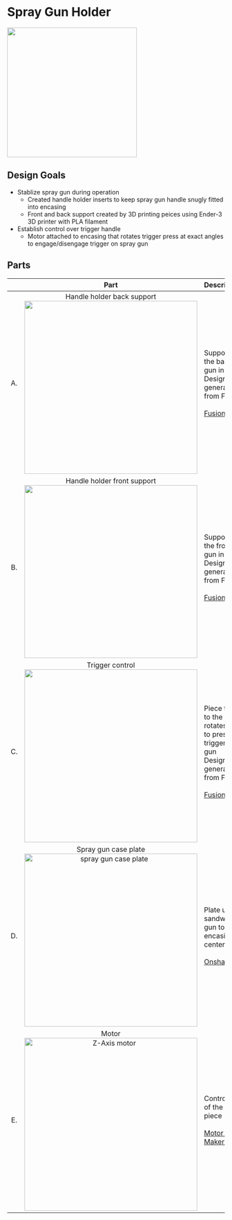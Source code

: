 # Spray Gun Holder
<img src="https://i.imgur.com/Dsu4iA6.jpg" width="300">

## Design Goals
* Stablize spray gun during operation
  * Created handle holder inserts to keep spray gun handle snugly fitted into encasing
  * Front and back support created by 3D printing peices using Ender-3 3D printer with PLA filament
* Establish control over trigger handle
  * Motor attached to encasing that rotates trigger press at exact angles to engage/disengage trigger on spray gun

## Parts
| | Part | Description |
|:-: | :--: | :-- |
A. | Handle holder back support <br/> <img src="https://imgur.com/gK6uO00.jpg" width="400"> | Support holder for the back of the spray gun in encasing <br/> Designed based off generative design from Fusion360 <br/> <br/> [Fusion document](https://a360.co/32H2Jmt)
B. | Handle holder front support <br/> <img src="https://imgur.com/bFa2jcc.jpg" width="400"> | Support holder for the front of the spray gun in encasing <br/> Designed based off generative design from Fusion360 <br/> <br/> [Fusion document](https://a360.co/2NJBYti)
C. | Trigger control <br/> <img src="https://imgur.com/PLCjnaO.jpg" width="400"> | Piece that is attached to the motor and rotates a set angles to press/release the trigger of the spray gun <br/> Designed based off generative design from Fusion360 <br/> <br/> [Fusion docuemnt](https://a360.co/2qdF6o9)
D. | Spray gun case plate <br/> <img width="400" alt="spray gun case plate" src="https://user-images.githubusercontent.com/49771001/69470183-d5dc9c00-0d49-11ea-8fd1-304b8a5d3f94.png"> | Plate used to sandwich the spray gun to attach encasing to the centerpiece <br/> <br/> [Onshape Document](https://cad.onshape.com/documents/1afd4bb96db52c9d48902d08/w/6062089c01f4dd5aed92443b/e/296895f7a25a43b16682dfb6)
E. | Motor <br/> <img width="400" alt="Z-Axis motor" src="https://user-images.githubusercontent.com/49771001/69470477-b6df0980-0d4b-11ea-9755-ee46bd120702.png"> | Controls the rotation of the Trigger control piece <br/> <br/> [Motor from MakerMadeCNC.com](https://www.makermadecnc.com/product/z-axis-replacement-motor/)
